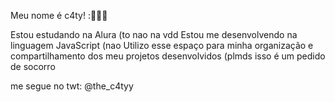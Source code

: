 Meu nome é c4ty! :🖤💜🤍

Estou estudando na Alura (to nao na vdd
Estou me desenvolvendo na linguagem JavaScript (nao
Utilizo esse espaço para minha organização e compartilhamento dos meu projetos desenvolvidos (plmds isso é um pedido de socorro

me segue no twt:
@the_c4tyy
